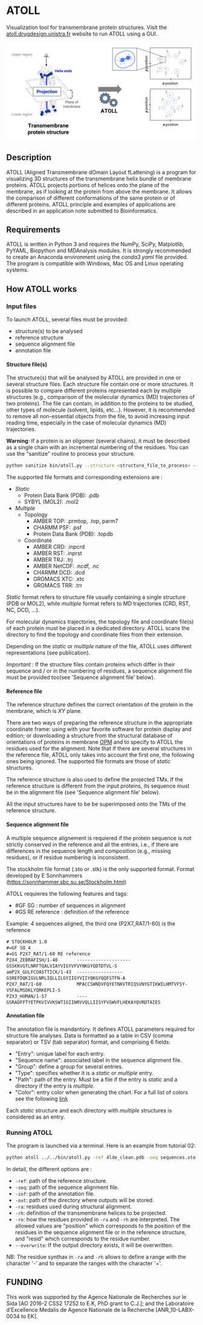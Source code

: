 # ATOLL
Visualization tool for transmembrane protein structures. Visit the [atoll.drugdesign.unistra.fr](https://atoll.drugdesign.unistra.fr) website to run ATOLL using a GUI.

 ![ATOLL principle](images/readme/atoll_readme_scheme.png)

## Description
ATOLL (Aligned Transmembrane dOmain Layout fLattening) is a program for visualizing 3D structures of the transmembrane helix bundle of membrane proteins. ATOLL projects portions of helices onto the plane of the membrane, as if looking at the protein from above the membrane. It allows the comparison of different conformations of the same protein or of different proteins. ATOLL principle and examples of applications are described in an application note submitted to Bioinformatics.

## Requirements
ATOLL is written in Python 3 and requires the NumPy, SciPy, Matplotlib, PyYAML, Biopython and MDAnalysis modules. It is strongly recommended to create an Anaconda environment using the *conda3.yaml* file provided. The program is compatible with Windows, Mac OS and Linux operating systems.

## How ATOLL works
### Input files
To launch ATOLL, several files must be provided:
- structure(s) to be analysed
- reference structure
- sequence alignment file
- annotation file

#### Structure file(s)
The structure(s) that will be analysed by ATOLL are provided in one or several structure files. Each structure file contain one or more structures. It is possible to compare different proteins represented each by multiple structures (e.g., comparison of the molecular dynamics (MD) trajectories of two proteins). The file can contain, in addition to the proteins to be studied, other types of molecule (solvent, lipids, etc...). However, it is recommended to remove all non-essential objects from the file, to avoid increasing input reading time, especially in the case of molecular dynamics (MD) trajectories. 

**Warning**: If a protein is an oligomer (several chains), it must be described as a single chain with an incremental numbering of the residues. You can use the "sanitize" routine to process your structure.

```bash
python sanitize bin/atoll.py --structure <structure_file_to_process> --output <the_processed_structure_file>
```

The supported file formats and corresponding extensions are :
- *Static*
    - Protein Data Bank (PDB): .pdb
    - SYBYL (MOL2): .mol2
- *Multiple*
    - Topology
        - AMBER TOP: .prmtop, .top, parm7
        - CHARMM PSF: .psf
        - Protein Data Bank (PDB): .topdb
    - Coordinate
        - AMBER CRD: .inpcrd
        - AMBER RST: .inprst
        - AMBER TRJ: .trj
        - AMBER NetCDF: .ncdf, .nc
        - CHARMM DCD: .dcd
        - GROMACS XTC: .xtc
        - GROMACS TRR: .trr

*Static* format refers to structure file usually containing a single structure (PDB or MOL2), while *multiple* format refers to MD trajectories (CRD, RST, NC, DCD, ...). 

For molecular dynamics trajectories, the topology file and coordinate file(s) of each protein must be placed in a dedicated directory. ATOLL scans the directory to find the topology and coordinate files from their extension.

Depending on the *static* or *multiple* nature of the file, ATOLL uses different representations (see publication).

*Important* : If the structure files contain proteins which differ in their sequence and / or in the numbering of residues, a sequence alignment file must be provided too(see 'Sequence alignment file' below).

#### Reference file
The reference structure defines the correct orientation of the protein in the membrane, which is *XY* plane.

There are two ways of preparing the reference structure in the appropriate coordinate frame: using with your favorite software for protein display and edition; or downloading a structure from the structural database of orientations of proteins in membrane [OPM](https://opm.phar.umich.edu/) and to specify to ATOLL the residues used for the alignment.
Note that if there are several structures in the reference file, ATOLL only takes into account the first one, the following ones being ignored. The supported file formats are those of *static* structures.

The reference structure is also used to define the projected TMs. If the reference structure is different from the input proteins, its sequence must be in the alignment file (see 'Sequence alignment file' below).

All the input structures have to be be superimposed onto the TMs of the reference structure. 

#### Sequence alignment file
A multiple sequence alignement is requiered if the protein sequence is not strictly conserved in the reference and all the entries, i.e., if there are differences in the sequence length and composition (e.g., missing residues), or if residue numbering is inconsistent.

The stockholm file format (.sto or .stk) is the only supported format.
Format developed by E Sonnhammers (https://sonnhammer.sbc.su.se/Stockholm.html)

ATOLL requieres the following features and tags: 

- #GF SG <number>               : number of sequences in alignment
- #GS <seqname> RE reference    : definition of the reference

Example: 4 sequences aligned, the third one (P2X7_RAT/1-60) is the reference        

```
# STOCKHOLM 1.0
#=GF SQ 4
#=GS P2X7_RAT/1-60 RE reference
P2X4_ZEBRAFISH/1-40       --------------------GSSKKVGTLNRFTQALVIAYVIGYVFVYNKGYQDTDTVL-S
amP2X_GULFCOASTTICK/1-43  -----------------GSREFDQKIGVLNRLIQLLILGYIIGYVIIYQKGYQQFSTFN-A
P2X7_RAT/1-60             MPACCSWNDVFQYETNKVTRIQSVNYGTIKWILHMTVFSY-VSFALMSDKLYQRKEPLI-S
P2X3_HUMAN/1-57           ----GSRADFFTYETPKVIVVKSWTIGIINRVVQLLIISYFVGWVFLHEKAYQVRDTAIES
```

#### Annotation file
The annotation file is mandantory. It defines ATOLL parameters required for structure file analyses. Data is formatted as a table in CSV (comma separator) or TSV (tab separator) format, and comprising 6 fields:
- "Entry": unique label for each entry.
- "Sequence name": associated label in the sequence alignment file.
- "Group": define a group for several entries.
- "Type": specifies whether it is a *static* or *multiple* entry.
- "Path": path of the entry. Must be a file if the entry is *static* and a directory if the entry is *multiple*.
- "Color": entry color when generating the chart. For a full list of colors see the following [link](https://matplotlib.org/stable/gallery/color/named_colors.html) 

Each *static* structure and each directory with *multiple* structures is considered as an entry.

### Running ATOLL
The program is launched via a terminal. Here is an example from tutorial 02:

```bash
python atoll ../../bin/atoll.py -ref 4lde_clean.pdb -seq sequences.sto -out results -rn position -inf info.tsv -ra 16-31+51-67+86-103+132-148+177-194+255-269+289-302 -rh 10-38+46-74+82-113+126-147+175-203+246-276+284-302 --overwrite
```

In detail, the different options are :
- ```-ref```: path of the reference structure.
- ```-seq```: path of the sequence alignment file.
- ```-inf```: path of the annotation file.
- ```-out```: path of the directory where outputs will be stored.
- ```-ra```: residues used during structural alignment.
- ```-rh```: definition of the transmembrane helices to be projected.
- ```-rn```: how the residues provided in ```-ra``` and ```-rh``` are interpreted. The allowed values are "position" which corresponds to the position of the residues in the sequence alignment file or in the reference structure, and "resid" which corresponds to the residue number.
- ```--overwrite```: If the output directory exists, it will be overwritten.

NB: The residue synthax in ```-ra``` and ```-rh``` allows to define a range with the character '-' and to separate the ranges with the character '+'.
 
## FUNDING
This work was supported by the Agence Nationale de Recherches sur le Sida [AO 2016-2 CSS2 17252 to E.K, PhD grant to C.J.]; and the Laboratoire d’Excellence Medalis de Agence Nationale de la Recherche [ANR_10-LABX-0034 to EK].

